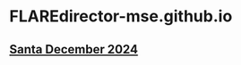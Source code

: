# FLAREdirector-mse.github.io
 
## [Santa December 2024](https://FLAREdirector-mse.github.io/SANTA_spoiler.html)
